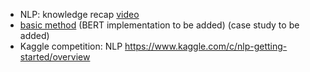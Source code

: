 * NLP: knowledge recap [video](https://www.youtube.com/playlist?list=PLZoTAELRMXVMdJ5sqbCK2LiM0HhQVWNzm)
* [basic method](NLP_method/basic_method_nlp.md)
(BERT implementation to be added)
(case study to be added)
* Kaggle competition: NLP
https://www.kaggle.com/c/nlp-getting-started/overview




